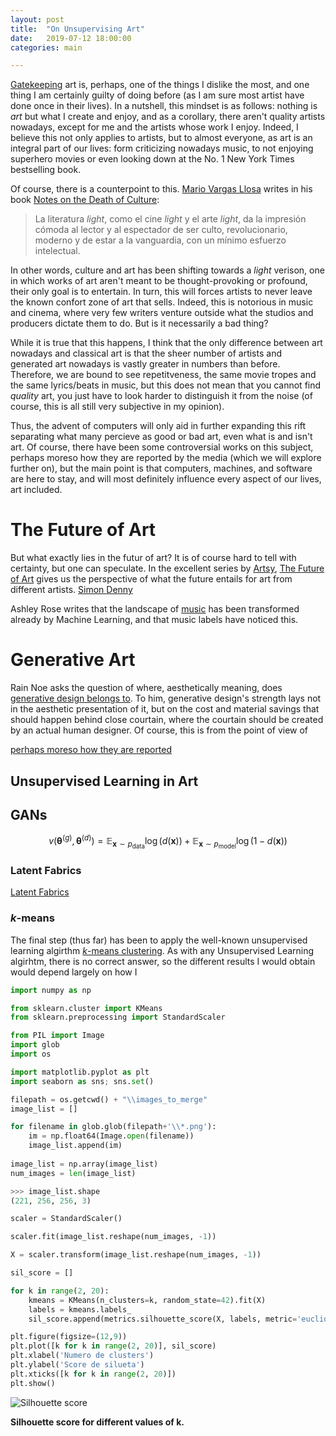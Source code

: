 ```yaml
---
layout: post
title:  "On Unsupervising Art"
date:   2019-07-12 18:00:00
categories: main

---
```


[Gatekeeping](https://www.reddit.com/r/gatekeeping/) art is, perhaps, one of the things I dislike the most, and one thing I am certainly guilty of doing before (as I am sure most artist have done once in their lives). In a nutshell, this mindset is as follows: nothing is *art* but what I create and enjoy, and as a corollary, there aren't quality artists nowadays, except for me and the artists whose work I enjoy. Indeed, I believe this not only applies to artists, but to almost everyone, as art is an integral part of our lives: form criticizing nowadays music, to not enjoying superhero movies or even looking down at the No. 1 New York Times bestselling book.

Of course, there is a counterpoint to this. [Mario Vargas Llosa](https://www.nobelprize.org/prizes/literature/2010/vargas_llosa/biographical/) writes in his book [Notes on the Death of Culture](https://www.amazon.com/Notes-Death-Culture-Spectacle-Society/dp/1250094747):

> La literatura *light*, como el cine *light* y el arte *light*, da la impresión cómoda al lector y al espectador de ser culto, revolucionario, moderno y de estar a la vanguardia, con un mínimo esfuerzo intelectual.

In other words, culture and art has been shifting towards a *light* verison, one in which works of art aren't meant to be thought-provoking or profound, their only goal is to entertain. In turn, this will forces artists to never leave the known confort zone of art that sells. Indeed, this is notorious in music and cinema, where very few writers venture outside what the studios and producers dictate them to do. But is it necessarily a bad thing?

While it is true that this happens, I think that the only difference between art nowadays and classical art is that the sheer number of artists and generated art nowadays is vastly greater in numbers than before. Therefore, we are bound to see repetitveness, the same movie tropes and the same lyrics/beats in music, but this does not mean that you cannot find *quality* art, you just have to look harder to distinguish it from the noise (of course, this is all still very subjective in my opinion).

Thus, the advent of computers will only aid in further expanding this rift separating what many percieve as good or bad art, even what is and isn't art. Of course, there have been some controversial works on this subject, perhaps moreso how they are reported by the media (which we will explore further on), but the main point is that computers, machines, and software are here to stay, and will most definitely influence every aspect of our lives, art included.

# The Future of Art 

But what exactly lies in the futur of art? It is of course hard to tell with certainty, but one can speculate. In the excellent series by [Artsy](https://www.artsy.net/), [The Future of Art](https://www.artsy.net/series/artsy-editors-future-art/) gives us the perspective of what the future entails for art from different artists. [Simon Denny](https://www.artsy.net/series/artsy-editors-future-art/artsy-editorial-future-art-simon-denny) 

Ashley Rose writes that the landscape of [music](https://www.entrepreneur.com/article/327781) has been transformed already by Machine Learning, and that music labels have noticed this.

# Generative Art



Rain Noe asks the question of where, aesthetically meaning, does [generative design belongs to](https://www.core77.com/posts/89318/Where-Does-Generative-Design-Belong-Designers-Must-Decide). To him, generative design's strength lays not in the aesthetic presentation of it, but on the cost and material savings that should happen behind close courtain, where the courtain should be created by an actual human designer. Of course, this is from the point of view of 

[perhaps moreso how they are reported](https://hyperallergic.com/391059/humans-prefer-computer-generated-paintings-to-those-at-art-basel/)

## Unsupervised Learning in Art




## GANs

$$ v (\mathbf{\theta}^{(g)}, \mathbf{\theta}^{(d)}) = \mathbb{E}_{\mathbf{x}\sim p_{\text{data}}} \log{(d(\mathbf{x}))} + \mathbb{E}_{\mathbf{x}\sim p_{\text{model}}} \log{(1-d(\mathbf{x}))} $$


### Latent Fabrics

[Latent Fabrics](http://www.aiartonline.com/community/diego-porres/) 


### $k$-means

The final step (thus far) has been to apply the well-known unsupervised learning algirthm [$k$-means clustering](https://en.wikipedia.org/wiki/K-means_clustering). As with any Unsupervised Learning algirhtm, there is no correct answer, so the different results I would obtain would depend largely on how I  



```python
import numpy as np

from sklearn.cluster import KMeans
from sklearn.preprocessing import StandardScaler

from PIL import Image
import glob
import os

import matplotlib.pyplot as plt
import seaborn as sns; sns.set()
```



```python
filepath = os.getcwd() + "\\images_to_merge"
image_list = []

for filename in glob.glob(filepath+'\\*.png'):
    im = np.float64(Image.open(filename))
    image_list.append(im)
    
image_list = np.array(image_list)
num_images = len(image_list)
```



```python
>>> image_list.shape
(221, 256, 256, 3)
```



```python
scaler = StandardScaler()

scaler.fit(image_list.reshape(num_images, -1))

X = scaler.transform(image_list.reshape(num_images, -1))
```



```python
sil_score = []

for k in range(2, 20):
    kmeans = KMeans(n_clusters=k, random_state=42).fit(X)
    labels = kmeans.labels_
    sil_score.append(metrics.silhouette_score(X, labels, metric='euclidean'))
```



```python
plt.figure(figsize=(12,9))
plt.plot([k for k in range(2, 20)], sil_score)
plt.xlabel('Numero de clusters')
plt.ylabel('Score de silueta')
plt.xticks([k for k in range(2, 20)])
plt.show()
```

<div class="imgcap">
<img src="https://user-images.githubusercontent.com/24496178/61026073-b2531f00-a36f-11e9-8101-d42fa27da507.png" alt="Silhouette score">
<div class="container"><p><b>Silhouette score for different values of k.</b></p></div>
</div>




